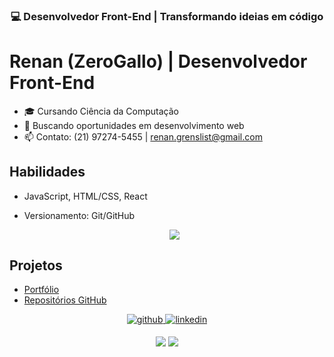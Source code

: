 ### <div align="center">💻 Desenvolvedor Front-End | Transformando ideias em código</div>  

# Renan (ZeroGallo) | Desenvolvedor Front-End

- 🎓 Cursando Ciência da Computação  
- 💼 Buscando oportunidades em desenvolvimento web  
- 📫 Contato: (21) 97274-5455 | renan.grenslist@gmail.com  

## Habilidades  
- JavaScript, HTML/CSS, React  
- Versionamento: Git/GitHub
  <div align="center">  

  <img src="https://skillicons.dev/icons?i=vite,react,git,css,html,js,ts,mongo,nodejs,npm" />
</div>

## Projetos  
- [Portfólio](https://zerogallo.github.io/portfolio/)  
- [Repositórios GitHub](https://github.com/Zerogallo)

<div align="center">
<a href="https://github.com/Zerogallo" target="_blank">
<img src=https://img.shields.io/badge/github-%2324292e.svg?&style=for-the-badge&logo=github&logoColor=white alt=github style="margin-bottom: 5px;" />
</a>

<a href="https://www.linkedin.com/in/renan-ferreira-44b944311/" target="_blank">
<img src=https://img.shields.io/badge/linkedin-%231E77B5.svg?&style=for-the-badge&logo=linkedin&logoColor=white alt=linkedin style="margin-bottom: 5px;" />
</a>  
</div> 


<p align="center">
  <img src="https://github-readme-stats.vercel.app/api?username=Zerogallo&show_icons=true&theme=transparent" />


  <img src="https://github-readme-stats.vercel.app/api/top-langs/?username=Zerogallo&size_weight=0.5&count_weight=0.5&theme=transparent" />

  
</p>  









